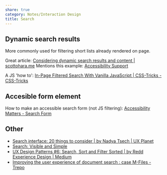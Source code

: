 ```yaml
---
share: true
category: Notes/Interaction Design
title: Search
---
```

## Dynamic search results

More commonly used for filtering short lists already rendered on page.

Great article: [Considering dynamic search results and content | scottohara.me](https://www.scottohara.me/blog/2022/02/05/dynamic-results.html)
	Mentions this example: [Accessibility Support](https://a11ysupport.io/)

A JS 'how to': [In-Page Filtered Search With Vanilla JavaScript | CSS-Tricks - CSS-Tricks](https://css-tricks.com/in-page-filtered-search-with-vanilla-javascript/)

## Accesible form element
How to make an accessible search form (not JS filtering):
[Accessibility Matters - Search Form](https://www.a11ymatters.com/pattern/accessible-search/)


## Other
- [Search interface: 20 things to consider | by Nadya Tsech | UX Planet](https://uxplanet.org/search-interface-20-things-to-consider-4b1466e98881)
- [Search: Visible and Simple](https://www.nngroup.com/articles/search-visible-and-simple/)
- [UX Design Patterns #6: Search, Sort and Filter Sorted | by Redd Experience Design | Medium](https://medium.com/@reddexperience/ux-design-patterns-6-search-sort-and-filter-sorted-913a3ce1e160)
-  [Improving the user experience of document search : case M-Files - Trepo](https://trepo.tuni.fi/handle/10024/104758)

